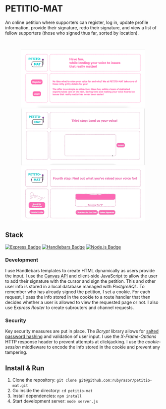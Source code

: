 # PETITIO-MAT

An online petition where supporters can register, log in, update profile information, provide their signature, redo their signature, and view a list of fellow supporters (those who signed thus far, sorted by location).

</br>

<p align="center">
<img src="/readme-material/landing-page.png" width="400"  alt="Landing page">
<img src="/readme-material/signature.gif" width="400" alt="Signature section">
<img src="/readme-material/slot-machine-spin.gif" width="400" alt="Comment section">
</p>

## Stack

[![Express Badge](https://img.shields.io/badge/-Express-000000?style=for-the-badge&labelColor=f7efef&logo=express&logoColor=000000)](#)
[![Handlebars Badge](https://img.shields.io/badge/-Handlebars.js-000000?style=for-the-badge&labelColor=f7efef&logo=handlebars.js&logoColor=000000)](#)
[![Node.js Badge](https://img.shields.io/badge/-Node.js-3C873A?style=for-the-badge&labelColor=302d2d&logo=node.js&logoColor=3C873A)](#)

### Development

I use Handlebars templates to create HTML dynamically as users provide the input. I use the [Canvas API](https://developer.mozilla.org/en-US/docs/Web/API/Canvas_API) and client-side JavaScript to allow the user to add their signature with the cursor and sign the petition. This and other user info is stored in a local database managed with _PostgreSQL_. To remember who has already signed the petition, I set a cookie. For each request, I pass the info stored in the cookie to a route handler that then decides whether a user is allowed to view the requested page or not. I also use _Express Router_ to create subrouters and channel requests.

### Security

Key security measures are put in place. The _Bcrypt_ library allows for [salted password hashing](https://crackstation.net/hashing-security.htm#normalhashing) and validation of user input. I use the _X-Frame-Options_ HTTP response header to prevent attempts at clickjacking. I use the _cookie-session_ middleware to encode the info stored in the cookie and prevent any tampering.

## Install & Run

1. Clone the repository: `git clone git@github.com:rubyrazor/petitio-mat.git`
2. Go inside the directory: `cd petitio-mat`
3. Install dependencies: `npm install`
4. Start development server: `node server.js`